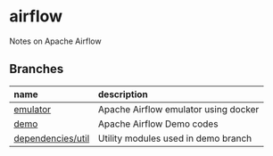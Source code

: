 # airflow

Notes on Apache Airflow

## Branches

name|description
:--|:--
[emulator](https://github.com/nkomiya/airflow/tree/emulator)|Apache Airflow emulator using docker
[demo](https://github.com/nkomiya/airflow/tree/demo)|Apache Airflow Demo codes
[dependencies/util](https://github.com/nkomiya/airflow/tree/dependencies/util)|Utility modules used in demo branch
